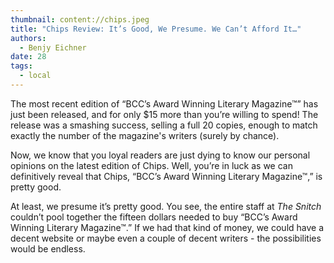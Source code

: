 ```yaml
---
thumbnail: content://chips.jpeg
title: "Chips Review: It’s Good, We Presume. We Can’t Afford It…"
authors:
  - Benjy Eichner
date: 28
tags:
  - local
---
```


The most recent edition of “BCC’s Award Winning Literary Magazine™” has just been released, and for only $15 more than you’re willing to spend! The release was a smashing success, selling a full 20 copies, enough to match exactly the number of the magazine's writers (surely by chance). 

Now, we know that you loyal readers are just dying to know our personal opinions on the latest edition of Chips. Well, you’re in luck as we can definitively reveal that Chips, “BCC’s Award Winning Literary Magazine™,” is pretty good. 

At least, we presume it’s pretty good. You see, the entire staff at *The Snitch* couldn’t pool together the fifteen dollars needed to buy “BCC’s Award Winning Literary Magazine™.” If we had that kind of money, we could have a decent website or maybe even a couple of decent writers - the possibilities would be endless.
